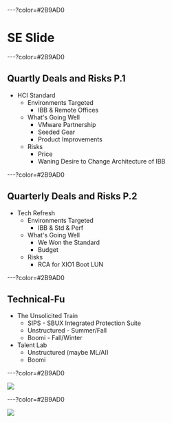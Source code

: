 ---?color=#2B9AD0
# SE Slide

---?color=#2B9AD0

## Quartly Deals and Risks P.1

- HCI Standard
    - Environments Targeted
        - IBB & Remote Offices
    - What's Going Well
        - VMware Partnership
        - Seeded Gear
        - Product Improvements
    - Risks
        - Price
        - Waning Desire to Change Architecture of IBB

---?color=#2B9AD0

## Quarterly Deals and Risks P.2

- Tech Refresh
    - Environments Targeted
        - IBB & Std & Perf
    - What's Going Well
        - We Won the Standard
        - Budget
    - Risks
        - RCA for XIO1 Boot LUN


---?color=#2B9AD0

## Technical-Fu

- The Unsolicited Train
    - SIPS - SBUX Integrated Protection Suite
    - Unstructured - Summer/Fall
    - Boomi - Fall/Winter
- Talent Lab
    - Unstructured (maybe ML/AI)
    - Boomi

---?color=#2B9AD0

![](https://i.imgur.com/P9WYDkU.png)

---?color=#2B9AD0

![](https://i.imgur.com/DupBAWu.png)

